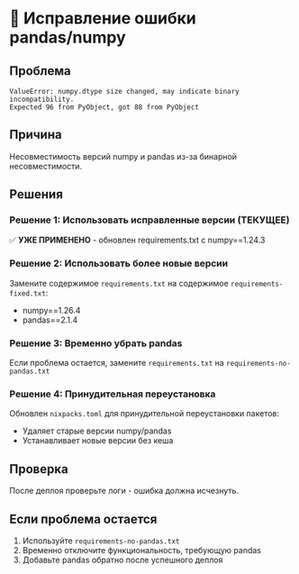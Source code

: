 # 🚨 Исправление ошибки pandas/numpy

## Проблема
```
ValueError: numpy.dtype size changed, may indicate binary incompatibility. 
Expected 96 from PyObject, got 88 from PyObject
```

## Причина
Несовместимость версий numpy и pandas из-за бинарной несовместимости.

## Решения

### Решение 1: Использовать исправленные версии (ТЕКУЩЕЕ)
✅ **УЖЕ ПРИМЕНЕНО** - обновлен requirements.txt с numpy==1.24.3

### Решение 2: Использовать более новые версии
Замените содержимое `requirements.txt` на содержимое `requirements-fixed.txt`:
- numpy==1.26.4
- pandas==2.1.4

### Решение 3: Временно убрать pandas
Если проблема остается, замените `requirements.txt` на `requirements-no-pandas.txt`

### Решение 4: Принудительная переустановка
Обновлен `nixpacks.toml` для принудительной переустановки пакетов:
- Удаляет старые версии numpy/pandas
- Устанавливает новые версии без кеша

## Проверка
После деплоя проверьте логи - ошибка должна исчезнуть.

## Если проблема остается
1. Используйте `requirements-no-pandas.txt`
2. Временно отключите функциональность, требующую pandas
3. Добавьте pandas обратно после успешного деплоя
